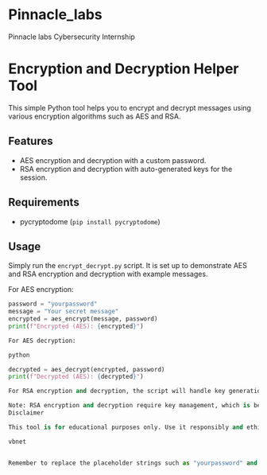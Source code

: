 # Pinnacle_labs
Pinnacle labs Cybersecurity Internship


# Encryption and Decryption Helper Tool

This simple Python tool helps you to encrypt and decrypt messages using various encryption algorithms such as AES and RSA.

## Features

- AES encryption and decryption with a custom password.
- RSA encryption and decryption with auto-generated keys for the session.

## Requirements

- pycryptodome (`pip install pycryptodome`)

## Usage

Simply run the `encrypt_decrypt.py` script. It is set up to demonstrate AES and RSA encryption and decryption with example messages.

For AES encryption:
```python
password = "yourpassword"
message = "Your secret message"
encrypted = aes_encrypt(message, password)
print(f"Encrypted (AES): {encrypted}")

For AES decryption:

python

decrypted = aes_decrypt(encrypted, password)
print(f"Decrypted (AES): {decrypted}")

For RSA encryption and decryption, the script will handle key generation and show you the encrypted and decrypted messages.

Note: RSA encryption and decryption require key management, which is beyond the scope of this simple example.
Disclaimer

This tool is for educational purposes only. Use it responsibly and ethically.

vbnet


Remember to replace the placeholder strings such as "yourpassword" and "Your secret message" with actual secure values when you use the script. Additionally, RSA key management should be handled securely, which is not covered in this simple example script. Always make sure to comply with legal requirements and best practices when handling encryption in real-world applications.

